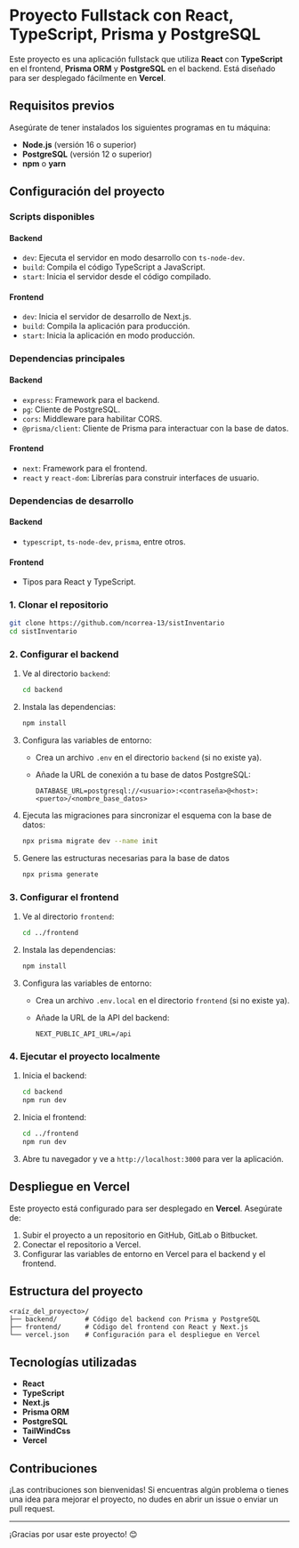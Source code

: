 # Proyecto Fullstack con React, TypeScript, Prisma y PostgreSQL

Este proyecto es una aplicación fullstack que utiliza **React** con **TypeScript** en el frontend, **Prisma ORM** y **PostgreSQL** en el backend. Está diseñado para ser desplegado fácilmente en **Vercel**.

## Requisitos previos

Asegúrate de tener instalados los siguientes programas en tu máquina:

- **Node.js** (versión 16 o superior)
- **PostgreSQL** (versión 12 o superior)
- **npm** o **yarn**

## Configuración del proyecto

### Scripts disponibles

#### Backend

- `dev`: Ejecuta el servidor en modo desarrollo con `ts-node-dev`.
- `build`: Compila el código TypeScript a JavaScript.
- `start`: Inicia el servidor desde el código compilado.

#### Frontend

- `dev`: Inicia el servidor de desarrollo de Next.js.
- `build`: Compila la aplicación para producción.
- `start`: Inicia la aplicación en modo producción.

### Dependencias principales

#### Backend

- `express`: Framework para el backend.
- `pg`: Cliente de PostgreSQL.
- `cors`: Middleware para habilitar CORS.
- `@prisma/client`: Cliente de Prisma para interactuar con la base de datos.

#### Frontend

- `next`: Framework para el frontend.
- `react` y `react-dom`: Librerías para construir interfaces de usuario.

### Dependencias de desarrollo

#### Backend

- `typescript`, `ts-node-dev`, `prisma`, entre otros.

#### Frontend

- Tipos para React y TypeScript.

### 1. Clonar el repositorio

```bash
git clone https://github.com/ncorrea-13/sistInventario
cd sistInventario
```

### 2. Configurar el backend

1. Ve al directorio `backend`:

   ```bash
   cd backend
   ```

2. Instala las dependencias:

   ```bash
   npm install
   ```

3. Configura las variables de entorno:
   - Crea un archivo `.env` en el directorio `backend` (si no existe ya).
   - Añade la URL de conexión a tu base de datos PostgreSQL:

     ```env
     DATABASE_URL=postgresql://<usuario>:<contraseña>@<host>:<puerto>/<nombre_base_datos>
     ```

4. Ejecuta las migraciones para sincronizar el esquema con la base de datos:

   ```bash
   npx prisma migrate dev --name init
   ```

5. Genere las estructuras necesarias para la base de datos

   ```bash
   npx prisma generate 
   ```

### 3. Configurar el frontend

1. Ve al directorio `frontend`:

   ```bash
   cd ../frontend
   ```

2. Instala las dependencias:

   ```bash
   npm install
   ```

3. Configura las variables de entorno:
   - Crea un archivo `.env.local` en el directorio `frontend` (si no existe ya).
   - Añade la URL de la API del backend:

     ```env
     NEXT_PUBLIC_API_URL=/api
     ```

### 4. Ejecutar el proyecto localmente

1. Inicia el backend:

   ```bash
   cd backend
   npm run dev
   ```

2. Inicia el frontend:

   ```bash
   cd ../frontend
   npm run dev
   ```

3. Abre tu navegador y ve a `http://localhost:3000` para ver la aplicación.

## Despliegue en Vercel

Este proyecto está configurado para ser desplegado en **Vercel**. Asegúrate de:

1. Subir el proyecto a un repositorio en GitHub, GitLab o Bitbucket.
2. Conectar el repositorio a Vercel.
3. Configurar las variables de entorno en Vercel para el backend y el frontend.

## Estructura del proyecto

```
<raíz_del_proyecto>/
├── backend/       # Código del backend con Prisma y PostgreSQL
├── frontend/      # Código del frontend con React y Next.js
└── vercel.json    # Configuración para el despliegue en Vercel
```

## Tecnologías utilizadas

- **React**
- **TypeScript**
- **Next.js**
- **Prisma ORM**
- **PostgreSQL**
- **TailWindCss**
- **Vercel**

## Contribuciones

¡Las contribuciones son bienvenidas! Si encuentras algún problema o tienes una idea para mejorar el proyecto, no dudes en abrir un issue o enviar un pull request.

---

¡Gracias por usar este proyecto! 😊
